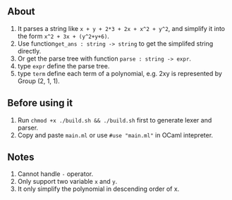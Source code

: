 ## About

1. It parses a string like `x + y + 2*3 + 2x + x^2 + y^2`, and simplify it into the form `x^2 + 3x + (y^2+y+6)`.
2. Use function`get_ans : string -> string` to get the simplifed string directly.
3. Or get the parse tree with function `parse : string -> expr`.
4. type `expr` define the parse tree.
5. type `term` define each term of a polynomial, e.g. 2xy is represented by Group (2, 1, 1).

## Before using it

1. Run `chmod +x ./build.sh && ./build.sh` first to generate lexer and parser.
2. Copy and paste `main.ml` or use `#use "main.ml"` in OCaml intepreter.

## Notes

1. Cannot handle `-` operator.
2. Only support two variable `x` and `y`.
3. It only simplify the polynomial in descending order of x.
